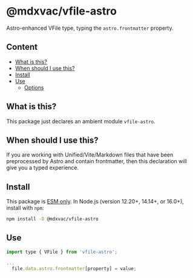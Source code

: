 # @mdxvac/vfile-astro

Astro-enhanced VFile type, typing the `astro.frontmatter` property.

## Content

- [What is this?](#what-is-this)
- [When should I use this?](#when-should-i-use-this)
- [Install](#install)
- [Use](#use)
  - [Options](#options)

## What is this?

This package just declares an ambient module `vfile-astro`.

## When should I use this?

If you are working with Unified/Vite/Markdown files that have been preprocessed by Astro and contain frontmatter, then this declaration will give you a typed experience.

## Install

This package is [ESM only](https://gist.github.com/sindresorhus/a39789f98801d908bbc7ff3ecc99d99c).
In Node.js (version 12.20+, 14.14+, or 16.0+), install with `npm`:

```sh
npm install -D @mdxvac/vfile-astro
```

## Use

```js
import type { VFile } from 'vfile-astro';

...
  file.data.astro.frontmatter[property] = value;
```
